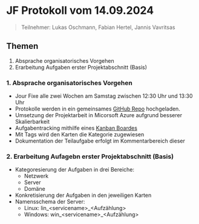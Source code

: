 # JF Protokoll vom 14.09.2024

> Teilnehmer: Lukas Oschmann, Fabian Hertel, Jannis Vavritsas

## Themen

1. Absprache organisatorisches Vorgehen 
2. Erarbeitung Aufgaben erster Projektabschnitt (Basis)

### 1. Absprache organisatorisches Vorgehen 

- Jour Fixe alle zwei Wochen am Samstag zwischen 12:30 Uhr und 13:30 Uhr
- Protokolle werden in ein gemeinsames [GitHub Repo](https://github.com/LukasOschmann/CybersecurityNextLevel) hochgeladen.
- Umsetzung der Projektarbeit in Micorsoft Azure aufgrund besserer Skalierbarkeit
- Aufgabentracking mithilfe eines [Kanban Boardes](https://cloud.tech-mit-herz.de/index.php/apps/deck/board/5)
- Mit Tags wird den Karten die Kategorie zugewiesen
- Dokumentation der Teilaufgabe erfolgt im Kommentarbereich dieser


### 2. Erarbeitung Aufagebn erster Projektabschnitt (Basis)

- Kategoresierung der Aufgaben in drei Bereiche:
    - Netzwerk
    - Server
    - Domäne
- Konkretisierung der Aufgaben in den jeweiligen Karten
- Namensschema der Server:
    - Linux: lin_\<servicename\>_\<Aufzählung\>
    - Windows: win_\<servicename\>_\<Aufzählung\>

